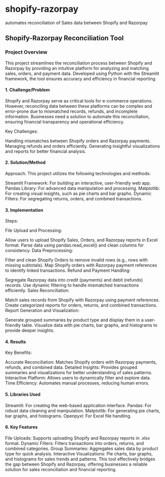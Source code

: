 # shopify-razorpay
automates reconciliation of Sales data between Shopify and Razorpay

## Shopify-Razorpay Reconciliation Tool
### Project Overview
This project streamlines the reconciliation process between Shopify and Razorpay by providing an intuitive platform for analyzing and matching sales, orders, and payment data. Developed using Python with the Streamlit framework, the tool ensures accuracy and efficiency in financial reporting.

#### 1. Challenge/Problem
Shopify and Razorpay serve as critical tools for e-commerce operations. However, reconciling data between these platforms can be complex and error-prone due to mismatched records, refunds, and incomplete information. Businesses need a solution to automate this reconciliation, ensuring financial transparency and operational efficiency.

Key Challenges:

Handling mismatches between Shopify orders and Razorpay payments.
Managing refunds and orders efficiently.
Generating insightful visualizations and reports for better financial analysis.

#### 2. Solution/Method
Approach:
This project utilizes the following technologies and methods:

Streamlit Framework: For building an interactive, user-friendly web app.
Pandas Library: For advanced data manipulation and processing.
Matplotlib: For creating visual insights, such as pie charts and bar graphs.
Dynamic Filters: For segregating returns, orders, and combined transactions.

#### 3. Implementation
Steps:

File Upload and Processing:

Allow users to upload Shopify Sales, Orders, and Razorpay reports in Excel format.
Parse data using pandas.read_excel() and clean columns for consistency.
Data Preprocessing:

Filter and clean Shopify Orders to remove invalid rows (e.g., rows with missing subtotals).
Map Shopify orders with Razorpay payment references to identify linked transactions.
Refund and Payment Handling:

Segregate Razorpay data into credit (payments) and debit (refunds) records.
Use dynamic filtering to handle mismatched transactions efficiently.
Sales Reconciliation:

Match sales records from Shopify with Razorpay using payment references.
Create categorized reports for orders, returns, and combined transactions.
Report Generation and Visualization:

Generate grouped summaries by product type and display them in a user-friendly table.
Visualize data with pie charts, bar graphs, and histograms to provide deeper insights.

#### 4. Results
Key Benefits:

Accurate Reconciliation: Matches Shopify orders with Razorpay payments, refunds, and combined data.
Detailed Insights: Provides grouped summaries and visualizations for better understanding of sales patterns.
Interactive Platform: Allows users to dynamically filter and explore data.
Time Efficiency: Automates manual processes, reducing human errors.


#### 5. Libraries Used
Streamlit: For creating the web-based application interface.
Pandas: For robust data cleaning and manipulation.
Matplotlib: For generating pie charts, bar graphs, and histograms.
Openpyxl: For Excel file handling.

#### 6. Key Features
File Uploads: Supports uploading Shopify and Razorpay reports in .xlsx format.
Dynamic Filters: Filters transactions into orders, returns, and combined categories.
Group Summaries: Aggregates sales data by product type for quick analysis.
Interactive Visualizations: Pie charts, bar graphs, and histograms for sales trends and patterns.
This tool effectively bridges the gap between Shopify and Razorpay, offering businesses a reliable solution for sales reconciliation and financial reporting.
